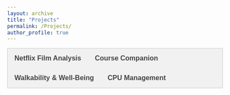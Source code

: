 ```yaml
---
layout: archive
title: "Projects"
permalink: /Projects/
author_profile: true
---
```


<style>
/* CSS for tabbed navigation */
.tab {
  overflow: hidden;
  border: 1px solid #ccc;
  background-color: #f1f1f1;
}

/* Style the buttons inside the tab */
.tab button {
  background-color: inherit;
  float: left;
  border: none;
  outline: none;
  cursor: pointer;
  padding: 14px 16px;
  transition: 0.3s;
  font-size: 16px;
  font-family: Helvetica, Arial, sans-serif;
  color: #444;
}

/* Change background color of buttons on hover */
.tab button:hover {
  background-color: #ddd;
}

/* Create an active/current tablink class */
.tab button.active {
  background-color: #ccc;
}

/* Style the tab content */
.tabcontent {
  display: none;
  padding: 6px 12px;
  border: 1px solid #ccc;
  border-top: none;
}

/* Style the GitHub button */
.github-button {
  display: inline-block;
  padding: 10px 20px;
  margin-top: 10px;
  font-size: 16px;
  background-color: #24292e;
  color: #ffffff;
  text-decoration: none;
  border-radius: 5px;
}

.github-button:hover {
  background-color: #3b4045;
}
</style>

<script>
function openProject(evt, projectName) {
  var i, tabcontent, tablinks;

  /* Get all elements with class="tabcontent" and hide them */
  tabcontent = document.getElementsByClassName("tabcontent");
  for (i = 0; i < tabcontent.length; i++) {
    tabcontent[i].style.display = "none";
  }

  /* Get all elements with class="tablinks" and remove the class "active" */
  tablinks = document.getElementsByClassName("tablinks");
  for (i = 0; i < tablinks.length; i++) {
    tablinks[i].className = tablinks[i].className.replace(" active", "");
  }

  /* Show the current tab, and add an "active" class to the button that opened the tab*/
  document.getElementById(projectName).style.display = "block";
  evt.currentTarget.className += " active";
}
</script>

<div class="tab">
  <button class="tablinks" onclick="openProject(event, 'NetflixFilmAnalysis')"><b>Netflix Film Analysis</b></button>
  <button class="tablinks" onclick="openProject(event, 'CourseCompanion')"><b>Course Companion</b></button>
  <button class="tablinks" onclick="openProject(event, 'UrbanAnalysis')"><b>Walkability & Well-Being</b></button>
  <button class="tablinks" onclick="openProject(event, 'CPUScheduling')"><b>CPU Management</b></button>
</div>

<div id="NetflixFilmAnalysis" class="tabcontent">
  <h2>Netflix Film Analysis</h2>
  <a href="https://github.com/ethanlanders/netflix-film-analysis" class="github-button">View on GitHub</a>
  <h3>Video Demo:</h3>
  <iframe width="560" height="315" src="https://www.youtube.com/embed/GDShteNxp6c?si=8WDGTLSQgJd4Rcyd" title="YouTube video player" frameborder="0" allow="accelerometer; autoplay; clipboard-write; encrypted-media; gyroscope; picture-in-picture; web-share" referrerpolicy="strict-origin-when-cross-origin" allowfullscreen></iframe>
  <span><a href="https://colab.research.google.com/drive/15Z0Y3_eYU-PMwSIJ4-XGYdNBDaoJ52hA?usp=sharing" target="_blank">Click here</a> to view the project report.</span>

</div>

<div id="CourseCompanion" class="tabcontent">
  <h2>Course Companion</h2>
  <a href="https://github.com/ethanlanders/Course-Companion" class="github-button">View on GitHub</a>
  <p><b>Old Dominion University, Fall 2023 & Spring 2024</b></p>
  <p>Worked with a team of eight on our senior year capstone project to develop Course Companion, a tool designed to help university instructors improve the accessibility and quality of their course materials. This software allows educators to upload course materials for in-depth analysis, providing valuable insights and suggestions for enhancement.</p>
  <h3>Key Features:</h3>
    <ul>
      <li>Navigable GUI for easy use</li>
      <li>Document analysis for course materials in various file types</li>
      <li>Accessibility suggestions for educators</li>
      <li>Detailed report generation for easy review and reference</li>
      <li>View and save previously generated reports</li>
    </ul>
    <h3>Technologies Used:</h3>
    <p>Python, PyQt5, Pandoc</p>
</div>

<div id="UrbanAnalysis" class="tabcontent">
  <h2>Walkability and Well-Being - An Urban Analysis</h2>
  <a href="https://github.com/ethanlanders/Walkability-And-Well-Being-Analysis-CS620-Data-Project" class="github-button">View on GitHub</a>
  <p><b>Old Dominion University, Fall 2023 & Spring 2024</b></p>
  <h3>Video Demo:</h3>
  <iframe width="560" height="315" src="https://www.youtube.com/embed/W4uXdOSEJTo?si=CW39xMWMVd9xYa0k" title="YouTube video player" frameborder="0" allow="accelerometer; autoplay; clipboard-write; encrypted-media; gyroscope; picture-in-picture; web-share" referrerpolicy="strict-origin-when-cross-origin" allowfullscreen></iframe>

  <p>Collaborated with classmates on a project exploring the intricate relationship between community walkability and various facets of well-being in urban environments, focusing on New York City neighborhoods.</p>

  <h3>Objective:</h3>
  <p>Investigate correlations between walkability and well-being indicators, such as concentrated poverty rates and student obesity rates.</p>

  <h3>Methodology:</h3>
  <p>Collected data on New York City walkability, poverty, and obesity. Utilized Python, Pandas, Matplotlib, and Seaborn for preprocessing and visualization. Merged datasets for comprehensive analysis.</p>

  <h3>Results:</h3>
  <p>No significant correlation between walkability and poverty. Identified higher obesity rates in less walkable New York City neighborhoods.</p>
  <img src="../files/Poverty-Walkability.png" alt="Visualization displaying the correlation between Poverty and Walkability in New York City neighborhoods.">
  <img src="../files/Obesity-Walkability.png" alt="Visualization displaying the correlation between Obesity and Walkability in New York City neighborhoods.">
</div>

<div id="CPUScheduling" class="tabcontent">
  <h2>CPU Scheduling & Process Synchronization</h2>
  <a href="https://github.com/ethanlanders/CPUScheduling-ProcessSynchronization-CS471Project" class="github-button">View on GitHub</a>
  <p><b>Old Dominion University, Fall 2023 & Spring 2024</b></p>

  <h3>Video Demo:</h3>
  <iframe width="560" height="315" src="https://www.youtube.com/embed/MF5aDcGZ3pQ?si=n0fAuwoORmq0cF2d" title="YouTube video player" frameborder="0" allow="accelerometer; autoplay; clipboard-write; encrypted-media; gyroscope; picture-in-picture; web-share" referrerpolicy="strict-origin-when-cross-origin" allowfullscreen></iframe>

  <p>Collaborated with a classmate on a comprehensive project addressing CPU scheduling algorithms and process synchronization.</p>

  <h3>CPU Scheduling Problem:</h3>
  <ul>
    <li>Developed a CPU scheduler simulation with FIFO, SJF, and Priority algorithms.</li>
    <li>Utilized C++ to handle 541 simulated processes, addressing arrival time, CPU burst length, and priority.</li>
    <li>The problem incorporates well-documented code and sample input data files and produces detailed statistics for each scheduling algorithm.</li>
  </ul>

  <h3>Process Synchronization Problem:</h3>
  <ul>
    <li>Classmate led the development of the Producer-Consumer problem using Pthreads, with comprehensive testing and performance measurement.</li>
    <li>The solution is implemented in C++ and covers various scenarios, providing insights into overall turnaround time.</li>
  </ul>

  <p>This project allowed us to delve into the intricacies of operating systems, applying theoretical concepts to practical problem-solving.</p>
</div>